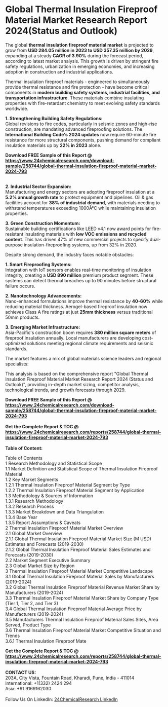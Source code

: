 <h1>Global Thermal Insulation Fireproof Material Market Research Report 2024(Status and Outlook)</h1><p>The global <strong>thermal insulation fireproof material market</strong> is projected to grow from <strong>USD 284.05 million in 2023 to USD 357.35 million by 2029</strong>, expanding at a steady <strong>CAGR of 3.90%</strong> during the forecast period, according to latest market analysis. This growth is driven by stringent fire safety regulations, urbanization in emerging economies, and increasing adoption in construction and industrial applications.</p><p>Thermal insulation fireproof materials - engineered to simultaneously provide thermal resistance and fire protection - have become critical components in <strong>modern building safety systems, industrial facilities, and transportation infrastructure</strong>. These materials combine insulating properties with fire-retardant chemistry to meet evolving safety standards worldwide.</p><p><strong>1. Strengthening Building Safety Regulations:</strong><br>
Global revisions to fire codes, particularly in seismic zones and high-rise construction, are mandating advanced fireproofing solutions. The <strong>International Building Code's 2024 updates</strong> now require 60-minute fire resistance for more structural components, pushing demand for compliant insulation materials up by <strong>22% in 2023</strong> alone.</p><div><b>Download FREE Sample of this Report @ 
            <a href="https://www.24chemicalresearch.com/download-sample/258744/global-thermal-insulation-fireproof-material-market-2024-793">
            https://www.24chemicalresearch.com/download-sample/258744/global-thermal-insulation-fireproof-material-market-2024-793</a></b></div><br><p><strong>2. Industrial Sector Expansion:</strong><br>
Manufacturing and energy sectors are adopting fireproof insulation at a <strong>5.2% annual growth rate</strong> to protect equipment and pipelines. Oil &amp; gas facilities account for <strong>38% of industrial demand</strong>, with materials needing to withstand temperatures exceeding 1000Â°C while maintaining insulation properties.</p><p><strong>3. Green Construction Momentum:</strong><br>
Sustainable building certifications like LEED v4.1 now award points for fire-resistant insulating materials with <strong>low VOC emissions and recycled content</strong>. This has driven 47% of new commercial projects to specify dual-purpose insulation-fireproofing systems, up from 32% in 2020.</p><p>Despite strong demand, the industry faces notable obstacles:</p><p><strong>1. Smart Fireproofing Systems:</strong><br>
Integration with IoT sensors enables real-time monitoring of insulation integrity, creating a <strong>USD 890 million</strong> premium product segment. These systems can detect thermal breaches up to 90 minutes before structural failure occurs.</p><p><strong>2. Nanotechnology Advancements:</strong><br>
Nano-enhanced formulations improve thermal resistance by <strong>40-60%</strong> while reducing material thickness. Aerogel-based fireproof insulation now achieves Class A fire ratings at just <strong>25mm thickness</strong> versus traditional 50mm products.</p><p><strong>3. Emerging Market Infrastructure:</strong><br>
Asia-Pacific's construction boom requires <strong>380 million square meters</strong> of fireproof insulation annually. Local manufacturers are developing cost-optimized solutions meeting regional climate requirements and seismic standards.</p><p>The market features a mix of global materials science leaders and regional specialists:</p><p>This analysis is based on the comprehensive report "Global Thermal Insulation Fireproof Material Market Research Report 2024 (Status and Outlook)", providing in-depth market sizing, competitor analysis, technological trends, and growth forecasts through 2029.</p><div><b>Download FREE Sample of this Report @ 
            <a href="https://www.24chemicalresearch.com/download-sample/258744/global-thermal-insulation-fireproof-material-market-2024-793">
            https://www.24chemicalresearch.com/download-sample/258744/global-thermal-insulation-fireproof-material-market-2024-793</a></b></div><br><div><b>Get the Complete Report & TOC @ 
            <a href="https://www.24chemicalresearch.com/reports/258744/global-thermal-insulation-fireproof-material-market-2024-793">
            https://www.24chemicalresearch.com/reports/258744/global-thermal-insulation-fireproof-material-market-2024-793</a></b></div><br>
            <b>Table of Content:</b><p>Table of Contents<br />
1 Research Methodology and Statistical Scope<br />
1.1 Market Definition and Statistical Scope of Thermal Insulation Fireproof Material<br />
1.2 Key Market Segments<br />
1.2.1 Thermal Insulation Fireproof Material Segment by Type<br />
1.2.2 Thermal Insulation Fireproof Material Segment by Application<br />
1.3 Methodology & Sources of Information<br />
1.3.1 Research Methodology<br />
1.3.2 Research Process<br />
1.3.3 Market Breakdown and Data Triangulation<br />
1.3.4 Base Year<br />
1.3.5 Report Assumptions & Caveats<br />
2 Thermal Insulation Fireproof Material Market Overview<br />
2.1 Global Market Overview<br />
2.1.1 Global Thermal Insulation Fireproof Material Market Size (M USD) Estimates and Forecasts (2019-2030)<br />
2.1.2 Global Thermal Insulation Fireproof Material Sales Estimates and Forecasts (2019-2030)<br />
2.2 Market Segment Executive Summary<br />
2.3 Global Market Size by Region<br />
3 Thermal Insulation Fireproof Material Market Competitive Landscape<br />
3.1 Global Thermal Insulation Fireproof Material Sales by Manufacturers (2019-2024)<br />
3.2 Global Thermal Insulation Fireproof Material Revenue Market Share by Manufacturers (2019-2024)<br />
3.3 Thermal Insulation Fireproof Material Market Share by Company Type (Tier 1, Tier 2, and Tier 3)<br />
3.4 Global Thermal Insulation Fireproof Material Average Price by Manufacturers (2019-2024)<br />
3.5 Manufacturers Thermal Insulation Fireproof Material Sales Sites, Area Served, Product Type<br />
3.6 Thermal Insulation Fireproof Material Market Competitive Situation and Trends<br />
3.6.1 Thermal Insulation Fireproof Mate</p><div><b>Get the Complete Report & TOC @ 
            <a href="https://www.24chemicalresearch.com/reports/258744/global-thermal-insulation-fireproof-material-market-2024-793">
            https://www.24chemicalresearch.com/reports/258744/global-thermal-insulation-fireproof-material-market-2024-793</a></b></div><br><b>CONTACT US:</b><br>
            203A, City Vista, Fountain Road, Kharadi, Pune, India - 411014<br>
            International: +1(332) 2424 294<br>
            Asia: +91 9169162030 <br><br>
            Follow Us On LinkedIn: <a href="https://www.linkedin.com/company/24chemicalresearch/">24ChemicalResearch LinkedIn</a>